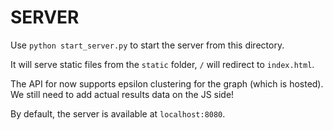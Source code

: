 # SERVER

Use `python start_server.py` to start the server from this directory.

It will serve static files from the `static` folder, `/` will redirect to `index.html`.

The API for now supports epsilon clustering for the graph (which is hosted). We still need to add actual results data on the JS side!

By default, the server is available at `localhost:8080`.
